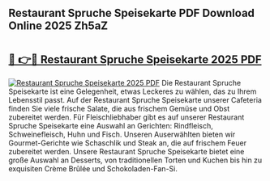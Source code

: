 ## Restaurant Spruche Speisekarte PDF Download Online 2025 Zh5aZ

# <h2><a href="http://gcb3q1.nevu.top/?p=Restaurant+Spruche+Speisekarte">🔗 👉🔴 Restaurant Spruche Speisekarte 2025 PDF</a></h2>

[![Restaurant Spruche Speisekarte 2025 PDF](https://i.imgur.com/dBaPXMq.png)](http://gcb3q1.nevu.top/?p=Restaurant+Spruche+Speisekarte)
Die Restaurant Spruche Speisekarte ist eine Gelegenheit, etwas Leckeres zu wählen, das zu Ihrem Lebensstil passt. Auf der Restaurant Spruche Speisekarte unserer Cafeteria finden Sie viele frische Salate, die aus frischem Gemüse und Obst zubereitet werden. Für Fleischliebhaber gibt es auf unserer Restaurant Spruche Speisekarte eine Auswahl an Gerichten: Rindfleisch, Schweinefleisch, Huhn und Fisch. Unseren Auserwählten bieten wir Gourmet-Gerichte wie Schaschlik und Steak an, die auf frischem Feuer zubereitet werden. Unsere Restaurant Spruche Speisekarte bietet eine große Auswahl an Desserts, von traditionellen Torten und Kuchen bis hin zu exquisiten Crème Brûlée und Schokoladen-Fan-Si.
